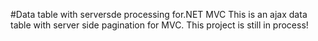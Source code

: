 #Data table with serversde processing for.NET MVC
This is an ajax data table with server side pagination for MVC.
This project is still in process!
